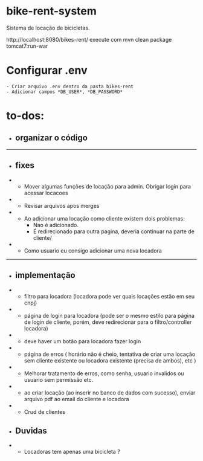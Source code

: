 # bike-rent-system

Sistema de locação de bicicletas.

http://localhost:8080/bikes-rent/
execute com mvn clean package tomcat7:run-war

# Configurar .env
    - Criar arquivo .env dentro da pasta bikes-rent
    - Adicionar campos *DB_USER*, *DB_PASSWORD*

# to-dos:

- ## organizar o código

<hr>

- ## fixes
- - Mover algumas funções de locação para admin. Obrigar login para acessar locacoes
- - Revisar arquivos apos merges
- - Ao adicionar uma locação como cliente existem dois problemas:
    - Nao é adicionado.
    - É redirecionado para outra pagina, deveria continuar na parte de cliente/
- - Como usuario eu consigo adicionar uma nova locadora


<hr>

- ## implementação
- - filtro para locadora (locadora pode ver quais locações estão em seu cnpj)
- - página de login para locadora (pode ser o mesmo estilo para página de login de cliente, porém, deve redirecionar para o filtro/controller locadora)
- - deve haver um botão para locadora fazer login
- - página de erros ( horário não é cheio, tentativa de criar uma locação sem cliente existente ou locadora existente (precisa de ambos), etc )
- - Melhorar tratamento de erros, como senha, usuario invalidos ou usuario sem permissão etc.
- - ao criar locação (ao inserir no banco de dados com sucesso), enviar arquivo pdf ao email do cliente e locadora
- - Crud de clientes

- ## Duvidas
- - Locadoras tem apenas uma bicicleta ?


